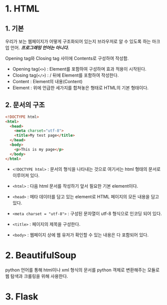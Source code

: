 # **1. HTML**

## 1. 기본

우리가 보는 웹페이지가 어떻게 구조화되어 있는지 브라우저로 알 수 있도록 하는 마크업 언어. ***프로그래밍 언어는 아니다.***

Opening tag와 Closing tag 사이에 Contents로 구성하여 작성함. 

* Opening tag(`<>`) : Element를 포함하여 구성하며 효과 적용이 시작된다.
* Closing tag(`</>`) : / 뒤에 Element를 포함하여 작성한다.
* Content : Element의 내용(Content)
* Element : 위에 언급한 세가지를 합쳐놓은 형태로 HTML의 기본 형태이다.

## 2. 문서의 구조

```html
<!DOCTYPE html>
<html>
  <head>
    <meta charset="utf-8">
    <title>My test page</title>
  </head>
  <body>
    <p>This is my page</p>
  </body>
</html>
```



* `<!DOCTYPE html>` : 문서의 형식을 나타내는 것으로 여기서는 html 형태의 문서로 이루어져 있다.

* `<html>` : 다음 html 문서를 작성하기 앞서 필요한 기본 element이다.

* `<head>` : 메타 데이터를 담고 있는 element로 HTML 페이지의 모든 내용을 담고 있다.

* `<meta charset = "utf-8">` : 구성된 문자열이 utf-8 형식으로 인코딩 되어 있다.

* `<title>` : 페이지의 제목을 구성한다.

* `<body>` : 웹페이지 상에 웹 유저가 확인할 수 있는 내용은 다 포함되어 있다.

# **2. BeautifulSoup**

python 언어를 통해 html이나 xml 형식의 문서를 python 객체로 변환해주는 모듈로  웹 탐색과 크롤링을 위해 사용한다.



# 3. Flask

